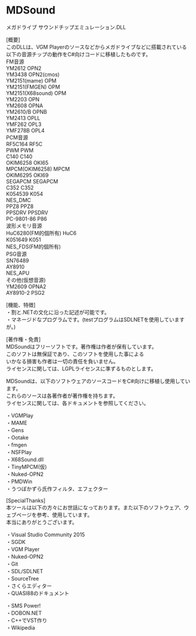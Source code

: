 # MDSound
メガドライブ サウンドチップエミュレーション.DLL
  
[概要]  
 このDLLは、VGM Playerのソースなどからメガドライブなどに搭載されている以下の音源チップの動作をC#向けコードに移植したものです。  
  FM音源  
    YM2612     OPN2  
	YM3438     OPN2(cmos)  
    YM2151(mame)     OPM  
    YM2151(FMGEN)    OPM  
    YM2151(X68sound) OPM  
    YM2203     OPN  
    YM2608     OPNA  
    YM2610/B   OPNB  
    YM2413     OPLL  
    YMF262     OPL3  
    YMF278B    OPL4  
  PCM音源  
    RF5C164    RF5C  
    PWM        PWM  
    C140       C140  
    OKIM6258   OKI65  
    MPCM(OKIM6258)   MPCM  
    OKIM6295   OKI69  
    SEGAPCM    SEGAPCM  
    C352       C352  
    K054539    K054  
    NES_DMC  
    PPZ8       PPZ8  
    PPSDRV     PPSDRV  
    PC-9801-86 P86  
  波形メモリ音源  
    HuC6280(FM的個所有)  HuC6  
    K051649    K051  
    NES_FDS(FM的個所有)  
  PSG音源  
    SN76489  
    AY8910  
    NES_APU  
  その他(仮想音源)  
    YM2609   OPNA2  
    AY8910-2 PSG2  
  
[機能、特徴]  
 ・割と.NETの文化に沿った記述が可能です。  
 ・マネージドなプログラムです。(testプログラムはSDLNETを使用していますが。)  
  
[著作権・免責]  
  MDSoundはフリーソフトです。著作権は作者が保有しています。  
  このソフトは無保証であり、このソフトを使用した事による  
  いかなる損害も作者は一切の責任を負いません。  
  ライセンスに関しては、LGPLライセンスに準ずるものとします。  
  
  MDSoundは、以下のソフトウェアのソースコードをC#向けに移植し使用しています。  
  これらのソースは各著作者が著作権を持ちます。  
  ライセンスに関しては、各ドキュメントを参照してください。  
  
 ・VGMPlay  
 ・MAME  
 ・Gens  
 ・Ootake  
 ・fmgen  
 ・NSFPlay  
 ・X68Sound.dll  
 ・TinyMPCM(仮)  
 ・Nuked-OPN2  
 ・PMDWin  
 ・うつぼかずら氏作フィルタ、エフェクター  
  
[SpecialThanks]  
 本ツールは以下の方々にお世話になっております。また以下のソフトウェア、ウェブページを参考、使用しています。  
 本当にありがとうございます。  
  
 ・Visual Studio Community 2015  
 ・SGDK  
 ・VGM Player  
 ・Nuked-OPN2  
 ・Git  
 ・SDL/SDLNET  
 ・SourceTree  
 ・さくらエディター  
 ・QUASI88のドキュメント  
  
 ・SMS Power!  
 ・DOBON.NET  
 ・C++でVST作り  
 ・Wikipedia  
  
